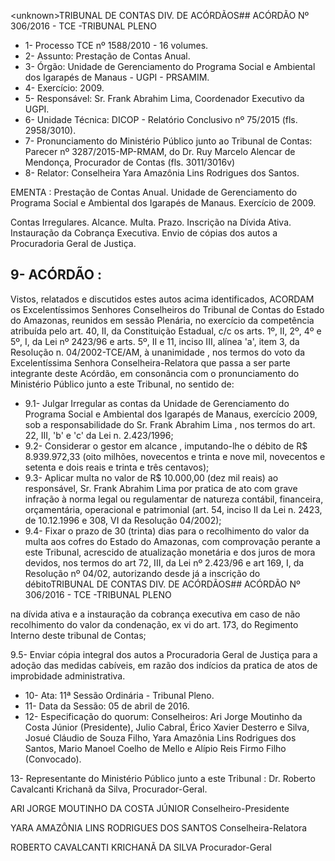 &lt;unknown&gt;TRIBUNAL DE CONTAS DIV. DE ACÓRDÃOS## ACÓRDÃO Nº 306/2016 - TCE -TRIBUNAL PLENO

- 1- Processo TCE nº 1588/2010 - 16 volumes.
- 2- Assunto: Prestação de Contas Anual.
- 3- Órgão: Unidade de Gerenciamento do Programa Social e Ambiental dos Igarapés de Manaus - UGPI - PRSAMIM.
- 4- Exercício: 2009.
- 5- Responsável: Sr. Frank Abrahim Lima, Coordenador Executivo da UGPI.
- 6- Unidade Técnica: DICOP - Relatório Conclusivo nº 75/2015 (fls. 2958/3010).
- 7-  Pronunciamento  do Ministério Público  junto  ao Tribunal  de Contas: Parecer  nº 3287/2015-MP-RMAM, do Dr. Ruy Marcelo Alencar de Mendonça, Procurador de Contas (fls. 3011/3016v)
- 8- Relator: Conselheira Yara Amazônia Lins Rodrigues dos Santos.

EMENTA : Prestação de Contas Anual. Unidade de Gerenciamento  do  Programa  Social  e  Ambiental dos Igarapés de Manaus. Exercício de 2009.

Contas Irregulares. Alcance. Multa. Prazo. Inscrição na Dívida Ativa. Instauração da Cobrança Executiva. Envio de cópias dos autos a Procuradoria Geral de Justiça.

## 9- ACÓRDÃO :

Vistos, relatados e discutidos estes autos acima identificados, ACORDAM os Excelentíssimos Senhores Conselheiros do Tribunal de Contas do Estado do Amazonas, reunidos em sessão Plenária, no exercício da competência atribuída pelo  art.  40,  II, da Constituição Estadual, c/c os arts. 1º, II, 2º, 4º e 5º, I, da Lei nº 2423/96 e arts. 5º, II e 11, inciso  III,  alínea  'a',  item  3,  da  Resolução  n.  04/2002-TCE/AM, à  unanimidade ,  nos termos do voto da Excelentíssima Senhora Conselheira-Relatora que  passa a ser parte integrante deste Acórdão, em consonância com o pronunciamento do Ministério Público junto a este Tribunal, no sentido de:

- 9.1- Julgar Irregular as  contas  da Unidade de  Gerenciamento do Programa Social e Ambiental dos Igarapés de Manaus, exercício 2009, sob a responsabilidade do Sr. Frank Abrahim Lima , nos termos do art. 22, III, 'b' e 'c' da Lei n. 2.423/1996;
- 9.2-  Considerar  o  gestor  em  alcance , imputando-lhe  o débito  de R$ 8.939.972,33 (oito  milhões, novecentos e trinta e nove mil, novecentos e setenta e dois reais e trinta e três centavos);
- 9.3-  Aplicar multa no  valor  de R$ 10.000,00 (dez mil reais) ao responsável, Sr. Frank  Abrahim  Lima por  pratica  de  ato  com  grave  infração  à  norma  legal  ou regulamentar  de  natureza  contábil,  financeira,  orçamentária,  operacional  e  patrimonial (art. 54, inciso II da Lei n. 2423, de 10.12.1996 e 308, VI da Resolução 04/2002);
- 9.4- Fixar o prazo de 30 (trinta) dias para o recolhimento do valor da multa aos cofres do Estado do Amazonas, com comprovação perante a este Tribunal, acrescido de atualização monetária e dos juros de mora devidos, nos termos do art 72, III, da Lei nº 2.423/96 e art 169, I, da Resolução nº 04/02, autorizando desde já a inscrição do débitoTRIBUNAL DE CONTAS DIV. DE ACÓRDÃOS## ACÓRDÃO Nº 306/2016 - TCE -TRIBUNAL PLENO

na dívida ativa e  a instauração da cobrança executiva em caso de não recolhimento do valor da condenação, ex vi do art. 173, do Regimento Interno deste tribunal de Contas;

9.5- Enviar cópia integral dos autos a Procuradoria Geral de Justiça para a adoção das medidas cabíveis, em razão dos indícios da pratica de atos de improbidade administrativa.

- 10- Ata: 11ª Sessão Ordinária - Tribunal Pleno.
- 11- Data da Sessão: 05 de abril de 2016.
- 12-  Especificação  do  quorum: Conselheiros:  Ari  Jorge  Moutinho  da  Costa  Júnior (Presidente), Julio Cabral, Érico Xavier Desterro e Silva,  Josué Cláudio de Souza Filho, Yara Amazônia Lins Rodrigues dos Santos, Mario Manoel Coelho de Mello e Alípio Reis Firmo Filho (Convocado).

13- Representante do Ministério Público junto a este Tribunal : Dr. Roberto Cavalcanti Krichanã da Silva, Procurador-Geral.

ARI JORGE MOUTINHO DA COSTA JÚNIOR Conselheiro-Presidente

YARA AMAZÔNIA LINS RODRIGUES DOS SANTOS Conselheira-Relatora

ROBERTO CAVALCANTI KRICHANÃ DA SILVA Procurador-Geral